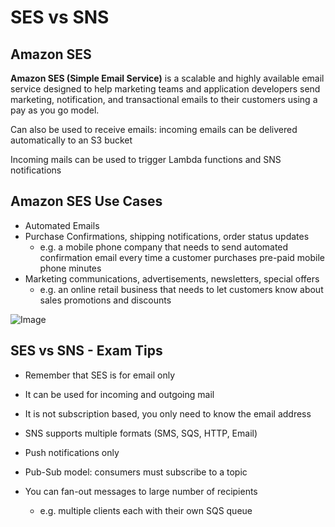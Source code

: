 # SES vs SNS
## Amazon SES
**Amazon SES (Simple Email Service)** is a scalable and highly available email service designed to help marketing teams and application developers send marketing, notification, and transactional emails to their customers using a pay as you go model.

Can also be used to receive emails: incoming emails can be delivered automatically to an S3 bucket

Incoming mails can be used to trigger Lambda functions and SNS notifications

## Amazon SES Use Cases
- Automated Emails
- Purchase Confirmations, shipping notifications, order status updates
    - e.g. a mobile phone company that needs to send automated confirmation email every time a customer purchases pre-paid mobile phone minutes 
- Marketing communications, advertisements, newsletters, special offers
    - e.g. an online retail business that needs to let customers know about sales promotions and discounts


![Image](https://i.imgur.com/2Lt7uaZ.jpg)


## SES vs SNS - Exam Tips
- Remember that SES is for email only
- It can be used for incoming and outgoing mail
- It is not subscription based, you only need to know the email address

- SNS supports multiple formats (SMS, SQS, HTTP, Email)
- Push notifications only
- Pub-Sub model: consumers must subscribe to a topic
- You can fan-out messages to large number of recipients
    - e.g. multiple clients each with their own SQS queue



